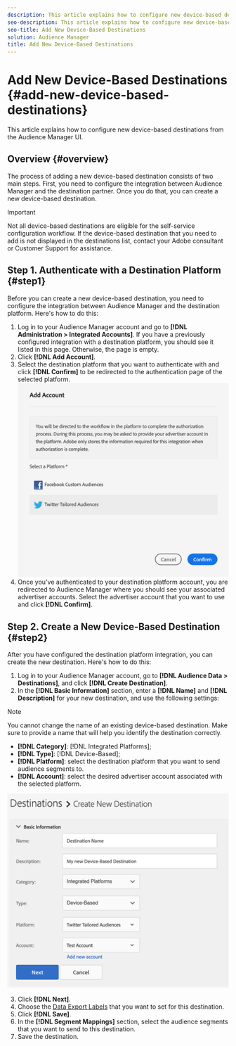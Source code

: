 ```yaml
---
description: This article explains how to configure new device-based destinations from the Audience Manager UI.
seo-description: This article explains how to configure new device-based destinations from the Audience Manager UI.
seo-title: Add New Device-Based Destinations
solution: Audience Manager
title: Add New Device-Based Destinations
---
```


# Add New Device-Based Destinations {#add-new-device-based-destinations}

This article explains how to configure new device-based destinations from the Audience Manager UI.

## Overview {#overview}

The process of adding a new device-based destination consists of two main steps. First, you need to configure the integration between Audience Manager and the destination partner. Once you do that, you can create a new device-based destination.

>[!IMPORTANT]
>
>Not all device-based destinations are eligible for the self-service configuration workflow. If the device-based destination that you need to add is not displayed in the destinations list, contact your Adobe consultant or Customer Support for assistance.

## Step 1. Authenticate with a Destination Platform {#step1}

Before you can create a new device-based destination, you need to configure the integration between Audience Manager and the destination platform. Here's how to do this:

1. Log in to your Audience Manager account and go to **[!DNL Administration > Integrated Accounts]**. If you have a previously configured integration with a destination platform, you should see it listed in this page. Otherwise, the page is empty.
2. Click **[!DNL Add Account]**.
3. Select the destination platform that you want to authenticate with and click **[!DNL Confirm]** to be redirected to the authentication page of the selected platform. ![integrated-platforms](assets/dbd-integrated-platforms.png)
4. Once you've authenticated to your destination platform account, you are redirected to Audience Manager where you should see your associated advertiser accounts. Select the advertiser account that you want to use and click **[!DNL Confirm]**.

## Step 2. Create a New Device-Based Destination {#step2}

After you have configured the destination platform integration, you can create the new destination. Here's how to do this:

1. Log in to your Audience Manager account, go to **[!DNL Audience Data > Destinations]**, and click **[!DNL Create Destination]**.
2. In the **[!DNL Basic Information]** section, enter a **[!DNL Name]** and **[!DNL Description]** for your new destination, and use the following settings:

>[!NOTE]
>
>You cannot change the name of an existing device-based destination. Make sure to provide a name that will help you identify the destination correctly.

   * **[!DNL Category]**: [!DNL Integrated Platforms];
   * **[!DNL Type]**: [!DNL Device-Based];
   * **[!DNL Platform]**: select the destination platform that you want to send audience segments to.
   * **[!DNL Account]**: select the desired advertiser account associated with the selected platform.

![setup](assets/dbd-new-basic.png)

3. Click **[!DNL Next]**.
4. Choose the [Data Export Labels](/help/using/features/data-export-controls.md#controls-labels) that you want to set for this destination.
5. Click **[!DNL Save]**.
6. In the **[!DNL Segment Mappings]** section, select the audience segments that you want to send to this destination.
7. Save the destination.
